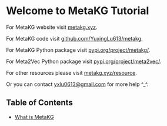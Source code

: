 # Welcome to MetaKG Tutorial

For MetaKG website visit [metakg.xyz](http://www.metakg.xyz). 

For MetaKG code visit [github.com/YuxingLu613/metakg](https://github.com/YuxingLu613/metakg). 

For MetaKG Python package visit [pypi.org/project/metakg/](https://pypi.org/project/metakg/).

For Meta2Vec Python package visit [pypi.org/project/meta2vec/](https://pypi.org/project/meta2vec/).

For other resources please visit [metakg.xyz/resource](http://www.metakg.xyz/resource).

Or you can contact yxlu0613@gmail.com for more help ^_^.



## Table of Contents

* [What is MetaKG](./about.md)

  

